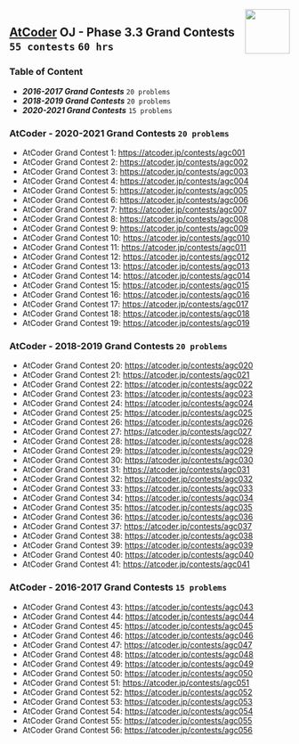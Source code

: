 <img align="right" width="80" height="80" src="https://github.com/cs-MohamedAyman/Problem-Solving-Training/blob/master/online-judges-logos/atcoder.jpg">

## [AtCoder](https://atcoder.jp/) OJ - Phase 3.3 Grand Contests `55 contests` `60 hrs`

### Table of Content

- ***2016-2017 Grand Contests*** 	`20 problems`
- ***2018-2019 Grand Contests*** 	`20 problems`
- ***2020-2021 Grand Contests*** 	`15 problems`

### AtCoder - 2020-2021 Grand Contests `20 problems`

- AtCoder Grand Contest 1: https://atcoder.jp/contests/agc001
- AtCoder Grand Contest 2: https://atcoder.jp/contests/agc002
- AtCoder Grand Contest 3: https://atcoder.jp/contests/agc003
- AtCoder Grand Contest 4: https://atcoder.jp/contests/agc004
- AtCoder Grand Contest 5: https://atcoder.jp/contests/agc005
- AtCoder Grand Contest 6: https://atcoder.jp/contests/agc006
- AtCoder Grand Contest 7: https://atcoder.jp/contests/agc007
- AtCoder Grand Contest 8: https://atcoder.jp/contests/agc008
- AtCoder Grand Contest 9: https://atcoder.jp/contests/agc009
- AtCoder Grand Contest 10: https://atcoder.jp/contests/agc010
- AtCoder Grand Contest 11: https://atcoder.jp/contests/agc011
- AtCoder Grand Contest 12: https://atcoder.jp/contests/agc012
- AtCoder Grand Contest 13: https://atcoder.jp/contests/agc013
- AtCoder Grand Contest 14: https://atcoder.jp/contests/agc014
- AtCoder Grand Contest 15: https://atcoder.jp/contests/agc015
- AtCoder Grand Contest 16: https://atcoder.jp/contests/agc016
- AtCoder Grand Contest 17: https://atcoder.jp/contests/agc017
- AtCoder Grand Contest 18: https://atcoder.jp/contests/agc018
- AtCoder Grand Contest 19: https://atcoder.jp/contests/agc019

### AtCoder - 2018-2019 Grand Contests `20 problems`

- AtCoder Grand Contest 20: https://atcoder.jp/contests/agc020
- AtCoder Grand Contest 21: https://atcoder.jp/contests/agc021
- AtCoder Grand Contest 22: https://atcoder.jp/contests/agc022
- AtCoder Grand Contest 23: https://atcoder.jp/contests/agc023
- AtCoder Grand Contest 24: https://atcoder.jp/contests/agc024
- AtCoder Grand Contest 25: https://atcoder.jp/contests/agc025
- AtCoder Grand Contest 26: https://atcoder.jp/contests/agc026
- AtCoder Grand Contest 27: https://atcoder.jp/contests/agc027
- AtCoder Grand Contest 28: https://atcoder.jp/contests/agc028
- AtCoder Grand Contest 29: https://atcoder.jp/contests/agc029
- AtCoder Grand Contest 30: https://atcoder.jp/contests/agc030
- AtCoder Grand Contest 31: https://atcoder.jp/contests/agc031
- AtCoder Grand Contest 32: https://atcoder.jp/contests/agc032
- AtCoder Grand Contest 33: https://atcoder.jp/contests/agc033
- AtCoder Grand Contest 34: https://atcoder.jp/contests/agc034
- AtCoder Grand Contest 35: https://atcoder.jp/contests/agc035
- AtCoder Grand Contest 36: https://atcoder.jp/contests/agc036
- AtCoder Grand Contest 37: https://atcoder.jp/contests/agc037
- AtCoder Grand Contest 38: https://atcoder.jp/contests/agc038
- AtCoder Grand Contest 39: https://atcoder.jp/contests/agc039
- AtCoder Grand Contest 40: https://atcoder.jp/contests/agc040
- AtCoder Grand Contest 41: https://atcoder.jp/contests/agc041

### AtCoder - 2016-2017 Grand Contests `15 problems`

- AtCoder Grand Contest 43: https://atcoder.jp/contests/agc043
- AtCoder Grand Contest 44: https://atcoder.jp/contests/agc044
- AtCoder Grand Contest 45: https://atcoder.jp/contests/agc045
- AtCoder Grand Contest 46: https://atcoder.jp/contests/agc046
- AtCoder Grand Contest 47: https://atcoder.jp/contests/agc047
- AtCoder Grand Contest 48: https://atcoder.jp/contests/agc048
- AtCoder Grand Contest 49: https://atcoder.jp/contests/agc049
- AtCoder Grand Contest 50: https://atcoder.jp/contests/agc050
- AtCoder Grand Contest 51: https://atcoder.jp/contests/agc051
- AtCoder Grand Contest 52: https://atcoder.jp/contests/agc052
- AtCoder Grand Contest 53: https://atcoder.jp/contests/agc053
- AtCoder Grand Contest 54: https://atcoder.jp/contests/agc054
- AtCoder Grand Contest 55: https://atcoder.jp/contests/agc055
- AtCoder Grand Contest 56: https://atcoder.jp/contests/agc056
